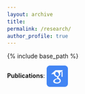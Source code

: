 ```yaml
---
layout: archive
title: 
permalink: /research/
author_profile: true
---
```

{% include base_path %}

**Publications**: [<img align="center" src= "/images/Scholar-icon.png" height="50" width = "50">](https://scholar.google.com/citations?user=PY1Cb7MAAAAJ&hl=en)


